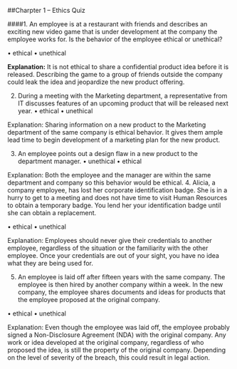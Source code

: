 ##Charpter 1 – Ethics Quiz
							
####1. An employee is at a restaurant with friends and describes an exciting new video game that is under development at the company the employee works for. Is the behavior of the employee ethical or unethical?
 
•	ethical
•	unethical

<b>Explanation:</b>											 It is not ethical to share a confidential product idea before it is released. Describing the game to a group of friends outside the company could leak the idea and jeopardize the new product offering.

2. During a meeting with the Marketing department, a representative from IT discusses features of an upcoming product that will be released next year.
•	ethical
•	unethical

Explanation:										 Sharing information on a new product to the Marketing department of the same company is ethical behavior. It gives them ample lead time to begin development of a marketing plan for the new product.

3. An employee points out a design flaw in a new product to the department manager.
•	unethical
•	ethical

Explanation:											 Both the employee and the manager are within the same department and company so this behavior would be ethical.
4. Alicia, a company employee, has lost her corporate identification badge. She is in a hurry to get to a meeting and does not have time to visit Human Resources to obtain a temporary badge. You lend her your identification badge until she can obtain a replacement.

•	ethical
•	unethical

Explanation:										 Employees should never give their credentials to another employee, regardless of the situation or the familiarity with the other employee. Once your credentials are out of your sight, you have no idea what they are being used for.


5. An employee is laid off after fifteen years with the same company. The employee is then hired by another company within a week. In the new company, the employee shares documents and ideas for products that the employee proposed at the original company.

•	ethical
•	unethical

Explanation:											 Even though the employee was laid off, the employee probably signed a Non-Disclosure Agreement (NDA) with the original company. Any work or idea developed at the original company, regardless of who proposed the idea, is still the property of the original company. Depending on the level of severity of the breach, this could result in legal action.
